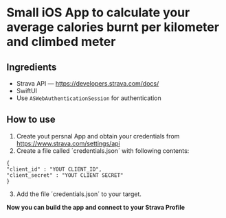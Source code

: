 # Small iOS App to calculate your average calories burnt per kilometer and climbed meter

## Ingredients

* Strava API — https://developers.strava.com/docs/
* SwiftUI
* Use `ASWebAuthenticationSession` for authentication

## How to use

1. Create yout persnal App and obtain your credentials from https://www.strava.com/settings/api 
2. Create a file called ´credentials.json´ with following contents:
```
{
"client_id" : "YOUT CLIENT_ID",
"client_secret" : "YOUT CLIENT SECRET"
}
``` 
3. Add the file ´credentials.json´ to your target.

**Now you can build the app and connect to your Strava Profile**